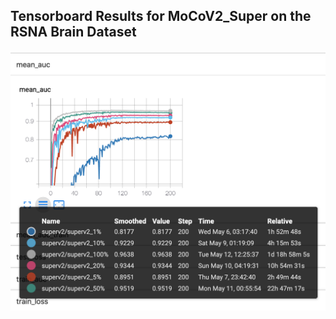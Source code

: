 ## Tensorboard Results for MoCoV2_Super on the RSNA Brain Dataset

![Image description](../visualization/MoCoV2_Super.png)
